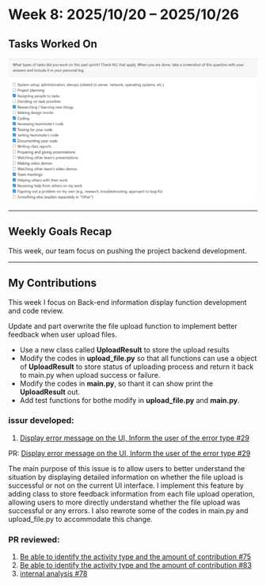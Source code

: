 # Week 8: 2025/10/20 – 2025/10/26

## Tasks Worked On
![Week8 Project Log](img/week8.png)

---

## Weekly Goals Recap
This week, our team focus on pushing the project backend development.

---

## My Contributions
This week I focus on Back-end information display function development and code review.

Update and part overwrite the file upload function to implement better feedback when user upload files.
- Use a new class called **UploadResult** to store the upload results
- Modify the codes in **upload_file.py** so that all functions can use a object of **UploadResult** to store status of uploading process and return it back to main.py when upload success or failure.
- Modify the codes in **main.py**, so thant it can show print the **UploadResult** out.
- Add test functions for bothe modify in **upload_file.py** and **main.py**.

### issur developed:
1. [Display error message on the UI, Inform the user of the error type #29](https://github.com/COSC-499-W2025/capstone-project-team-9/issues/29)

PR: [Display error message on the UI, Inform the user of the error type #29](https://github.com/COSC-499-W2025/capstone-project-team-9/pull/79)

The main purpose of this issue is to allow users to better understand the situation by displaying detailed information on whether the file upload is successful or not on the current UI interface.
I implement this feature by adding class to store feedback information from each file upload operation, allowing users to more directly understand whether the file upload was successful or any errors.
I also rewrote some of the codes in main.py and upload_file.py to accommodate this change.

### PR reviewed: 
1. [Be able to identify the activity type and the amount of contribution #75](https://github.com/COSC-499-W2025/capstone-project-team-9/pull/75)
2. [Be able to identify the activity type and the amount of contribution #83](https://github.com/COSC-499-W2025/capstone-project-team-9/pull/83)
3. [internal analysis #78](https://github.com/COSC-499-W2025/capstone-project-team-9/pull/78)
